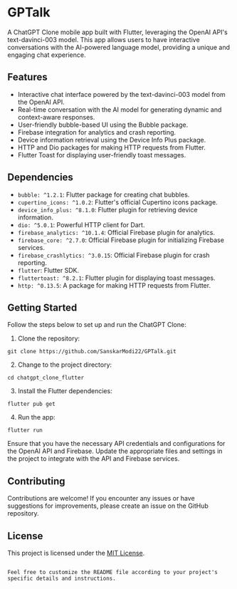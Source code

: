 # GPTalk

A ChatGPT Clone mobile app built with Flutter, leveraging the OpenAI API's text-davinci-003 model. This app allows users to have interactive conversations with the AI-powered language model, providing a unique and engaging chat experience.

## Features

- Interactive chat interface powered by the text-davinci-003 model from the OpenAI API.
- Real-time conversation with the AI model for generating dynamic and context-aware responses.
- User-friendly bubble-based UI using the Bubble package.
- Firebase integration for analytics and crash reporting.
- Device information retrieval using the Device Info Plus package.
- HTTP and Dio packages for making HTTP requests from Flutter.
- Flutter Toast for displaying user-friendly toast messages.

## Dependencies

- `bubble: ^1.2.1`: Flutter package for creating chat bubbles.
- `cupertino_icons: ^1.0.2`: Flutter's official Cupertino icons package.
- `device_info_plus: ^8.1.0`: Flutter plugin for retrieving device information.
- `dio: ^5.0.1`: Powerful HTTP client for Dart.
- `firebase_analytics: ^10.1.4`: Official Firebase plugin for analytics.
- `firebase_core: ^2.7.0`: Official Firebase plugin for initializing Firebase services.
- `firebase_crashlytics: ^3.0.15`: Official Firebase plugin for crash reporting.
- `flutter`: Flutter SDK.
- `fluttertoast: ^8.2.1`: Flutter plugin for displaying toast messages.
- `http: ^0.13.5`: A package for making HTTP requests from Flutter.

## Getting Started

Follow the steps below to set up and run the ChatGPT Clone:

1. Clone the repository:

```shell
git clone https://github.com/SanskarModi22/GPTalk.git
```

2. Change to the project directory:

```shell
cd chatgpt_clone_flutter
```

3. Install the Flutter dependencies:

```shell
flutter pub get
```

4. Run the app:

```shell
flutter run
```

Ensure that you have the necessary API credentials and configurations for the OpenAI API and Firebase. Update the appropriate files and settings in the project to integrate with the API and Firebase services.

## Contributing

Contributions are welcome! If you encounter any issues or have suggestions for improvements, please create an issue on the GitHub repository.

## License

This project is licensed under the [MIT License](LICENSE).
```

Feel free to customize the README file according to your project's specific details and instructions.
